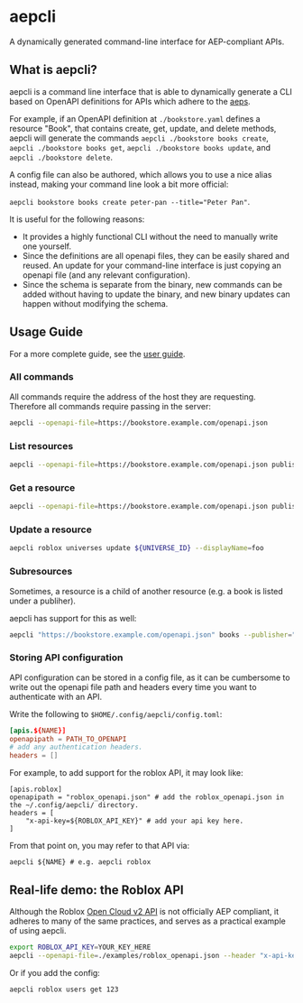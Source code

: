 # aepcli

A dynamically generated command-line interface for AEP-compliant APIs.

## What is aepcli?

aepcli is a command line interface that is able to dynamically generate a CLI
based on OpenAPI definitions for APIs which adhere to the
[aeps](https://aep.dev).

For example, if an OpenAPI definition at `./bookstore.yaml` defines a resource
"Book", that contains create, get, update, and delete methods, aepcli will
generate the commands `aepcli ./bookstore books create`, `aepcli ./bookstore
books get`, `aepcli ./bookstore books update`, and `aepcli ./bookstore delete`.

A config file can also be authored, which allows you to use a nice alias instead,
making your command line look a bit more official:

`aepcli bookstore books create peter-pan --title="Peter Pan"`.

It is useful for the following reasons:

- It provides a highly functional CLI without the need to manually write one
  yourself.
- Since the definitions are all openapi files, they can be easily shared and
  reused. An update for your command-line interface is just copying an openapi
  file (and any relevant configuration).
- Since the schema is separate from the binary, new commands can be added
  without having to update the binary, and new binary updates can happen without
  modifying the schema.

## Usage Guide

For a more complete guide, see the [user guide](docs/userguide.md).

### All commands

All commands require the address of the host they are requesting. Therefore all
commands require passing in the server:

```bash
aepcli --openapi-file=https://bookstore.example.com/openapi.json
```

### List resources

```bash
aepcli --openapi-file=https://bookstore.example.com/openapi.json publishers list
```

### Get a resource

```bash
aepcli --openapi-file=https://bookstore.example.com/openapi.json publishers get peter-pan
```

### Update a resource

```bash
aepcli roblox universes update ${UNIVERSE_ID} --displayName=foo
```

### Subresources

Sometimes, a resource is a child of another resource (e.g. a book is listed under a publiher).

aepcli has support for this as well:

```bash
aepcli "https://bookstore.example.com/openapi.json" books --publisher="orderly-home" get peter-pan
```

### Storing API configuration

API configuration can be stored in a config file, as it can be cumbersome to write
out the openapi file path and headers every time you want to authenticate with
an API.

Write the following to `$HOME/.config/aepcli/config.toml`:

```toml
[apis.${NAME}]
openapipath = PATH_TO_OPENAPI
# add any authentication headers.
headers = []
```

For example, to add support for the roblox API, it may look like:

```
[apis.roblox]
openapipath = "roblox_openapi.json" # add the roblox_openapi.json in the ~/.config/aepcli/ directory.
headers = [
    "x-api-key=${ROBLOX_API_KEY}" # add your api key here.
]
```

From that point on, you may refer to that API via:

```
aepcli ${NAME} # e.g. aepcli roblox
```

## Real-life demo: the Roblox API

Although the Roblox [Open Cloud v2
API](https://create.roblox.com/docs/cloud/reference) is not officially AEP
compliant, it adheres to many of the same practices, and serves as a practical
example of using aepcli.



```bash
export ROBLOX_API_KEY=YOUR_KEY_HERE
aepcli --openapi-file=./examples/roblox_openapi.json --header "x-api-key: ${ROBLOX_API_KEY}" users get 123
```

Or if you add the config:

```bash
aepcli roblox users get 123
```

